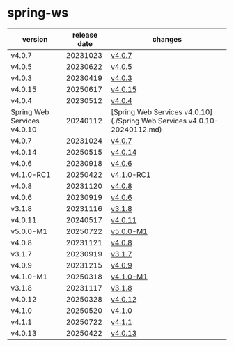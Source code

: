 # spring-ws	


|version|release date|changes|
|---|---|---|
|v4.0.7|20231023|[v4.0.7](./v4.0.7-20231023.md)|
|v4.0.5|20230622|[v4.0.5](./v4.0.5-20230622.md)|
|v4.0.3|20230419|[v4.0.3](./v4.0.3-20230419.md)|
|v4.0.15|20250617|[v4.0.15](./v4.0.15-20250617.md)|
|v4.0.4|20230512|[v4.0.4](./v4.0.4-20230512.md)|
|Spring Web Services v4.0.10|20240112|[Spring Web Services v4.0.10](./Spring Web Services v4.0.10-20240112.md)|
|v4.0.7|20231024|[v4.0.7](./v4.0.7-20231024.md)|
|v4.0.14|20250515|[v4.0.14](./v4.0.14-20250515.md)|
|v4.0.6|20230918|[v4.0.6](./v4.0.6-20230918.md)|
|v4.1.0-RC1|20250422|[v4.1.0-RC1](./v4.1.0-RC1-20250422.md)|
|v4.0.8|20231120|[v4.0.8](./v4.0.8-20231120.md)|
|v4.0.6|20230919|[v4.0.6](./v4.0.6-20230919.md)|
|v3.1.8|20231116|[v3.1.8](./v3.1.8-20231116.md)|
|v4.0.11|20240517|[v4.0.11](./v4.0.11-20240517.md)|
|v5.0.0-M1|20250722|[v5.0.0-M1](./v5.0.0-M1-20250722.md)|
|v4.0.8|20231121|[v4.0.8](./v4.0.8-20231121.md)|
|v3.1.7|20230919|[v3.1.7](./v3.1.7-20230919.md)|
|v4.0.9|20231215|[v4.0.9](./v4.0.9-20231215.md)|
|v4.1.0-M1|20250318|[v4.1.0-M1](./v4.1.0-M1-20250318.md)|
|v3.1.8|20231117|[v3.1.8](./v3.1.8-20231117.md)|
|v4.0.12|20250328|[v4.0.12](./v4.0.12-20250328.md)|
|v4.1.0|20250520|[v4.1.0](./v4.1.0-20250520.md)|
|v4.1.1|20250722|[v4.1.1](./v4.1.1-20250722.md)|
|v4.0.13|20250422|[v4.0.13](./v4.0.13-20250422.md)|
